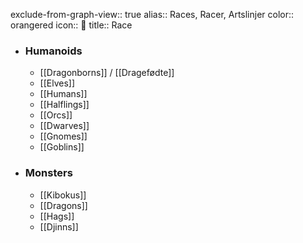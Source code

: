 exclude-from-graph-view:: true
alias:: Races, Racer, Artslinjer
color:: orangered
icon:: 
title:: Race

- ### Humanoids
	- [[Dragonborns]] / [[Dragefødte]]
	- [[Elves]]
	- [[Humans]]
	- [[Halflings]]
	- [[Orcs]]
	- [[Dwarves]]
	- [[Gnomes]]
	- [[Goblins]]
- ### Monsters
	- [[Kibokus]]
	- [[Dragons]]
	- [[Hags]]
	- [[Djinns]]